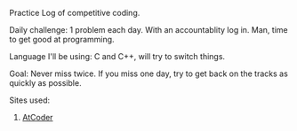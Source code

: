 Practice Log of competitive coding.

Daily challenge: 1 problem each day. With an accountablity log in. Man, time to get good at programming.

Language I'll be using: C and C++, will try to switch things.

Goal: Never miss twice. If you miss one day, try to get back on the tracks as quickly as possible.

Sites used: 

1. [AtCoder](https://atcoder.jp/home)